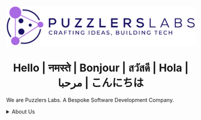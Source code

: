 <p align="center">
  <img src="https://raw.githubusercontent.com/puzzlers-labs/.github/main/profile/assets/logo.png" alt="Puzzlers Labs" />
</p>

<h1 align="center">
  Hello | नमस्ते | Bonjour | สวัสดี | Hola | مرحبا | こんにちは
</h1>

We are Puzzlers Labs. A Bespoke Software Development Company.

<details>
    <summary>About Us</summary>
    Something small enough to escape casual notice.
</details>

<!--

**Here are some ideas to get you started:**

🙋‍♀️ A short introduction - what is your organization all about?
🌈 Contribution guidelines - how can the community get involved?
👩‍💻 Useful resources - where can the community find your docs? Is there anything else the community should know?
🍿 Fun facts - what does your team eat for breakfast?
🧙 Remember, you can do mighty things with the power of [Markdown](https://docs.github.com/github/writing-on-github/getting-started-with-writing-and-formatting-on-github/basic-writing-and-formatting-syntax)
-->
